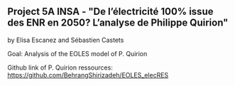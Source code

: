 Project 5A INSA - "De l’électricité 100% issue des ENR en 2050? L’analyse de Philippe Quirion"
--- 
by Elisa Escanez and Sébastien Castets

Goal: Analysis of the EOLES model of P. Quirion

Github link of P. Quirion ressources: https://github.com/BehrangShirizadeh/EOLES_elecRES

